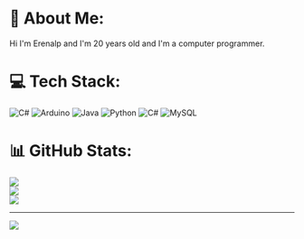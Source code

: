 # 💫 About Me:
Hi I'm Erenalp and I'm  20  years old  and I'm a computer programmer. 


# 💻 Tech Stack:
![C#](https://img.shields.io/badge/c%23-%23239120.svg?style=for-the-badge&logo=csharp&logoColor=white) ![Arduino](https://img.shields.io/badge/-Arduino-00979D?style=for-the-badge&logo=Arduino&logoColor=white) ![Java](https://img.shields.io/badge/java-%23ED8B00.svg?style=for-the-badge&logo=openjdk&logoColor=white) ![Python](https://img.shields.io/badge/python-3670A0?style=for-the-badge&logo=python&logoColor=ffdd54) ![C#](https://img.shields.io/badge/c%23-%23239120.svg?style=for-the-badge&logo=csharp&logoColor=white) ![MySQL](https://img.shields.io/badge/mysql-4479A1.svg?style=for-the-badge&logo=mysql&logoColor=white)
# 📊 GitHub Stats:
![](https://github-readme-stats.vercel.app/api?username=ErenalpYilmaz&theme=dark&hide_border=false&include_all_commits=false&count_private=false)<br/>
![](https://github-readme-streak-stats.herokuapp.com/?user=ErenalpYilmaz&theme=dark&hide_border=false)<br/>
![](https://github-readme-stats.vercel.app/api/top-langs/?username=ErenalpYilmaz&theme=dark&hide_border=false&include_all_commits=false&count_private=false&layout=compact)

---
[![](https://visitcount.itsvg.in/api?id=ErenalpYilmaz&icon=0&color=0)](https://visitcount.itsvg.in)

<!-- Proudly created with GPRM ( https://gprm.itsvg.in ) -->
